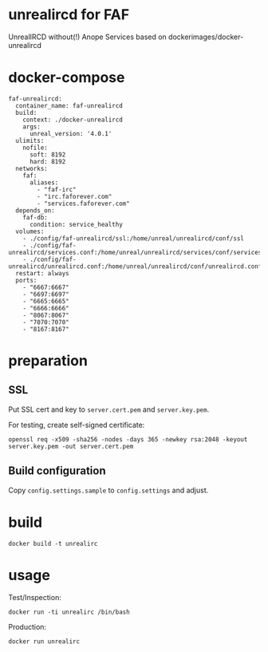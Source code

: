 unrealircd for FAF
==============

UnrealIRCD without(!) Anope Services based on dockerimages/docker-unrealircd

# docker-compose


    faf-unrealircd:
      container_name: faf-unrealircd
      build:
        context: ./docker-unrealircd
        args:
          unreal_version: '4.0.1'
      ulimits:
        nofile:
          soft: 8192
          hard: 8192
      networks:
        faf:
          aliases:
            - "faf-irc"
            - "irc.faforever.com"
            - "services.faforever.com"
      depends_on:
        faf-db:
          condition: service_healthy
      volumes:
        - ./config/faf-unrealircd/ssl:/home/unreal/unrealircd/conf/ssl
        - ./config/faf-unrealircd/services.conf:/home/unreal/unrealircd/services/conf/services.conf
        - ./config/faf-unrealircd/unrealircd.conf:/home/unreal/unrealircd/conf/unrealircd.conf
      restart: always
      ports:
        - "6667:6667"
        - "6697:6697"
        - "6665:6665"
        - "6666:6666"
        - "8067:8067"
        - "7070:7070"
        - "8167:8167"

# preparation

## SSL

Put SSL cert and key to `server.cert.pem` and `server.key.pem`.

For testing, create self-signed certificate:

    openssl req -x509 -sha256 -nodes -days 365 -newkey rsa:2048 -keyout server.key.pem -out server.cert.pem

## Build configuration

Copy `config.settings.sample` to `config.settings` and adjust.

# build

    docker build -t unrealirc

# usage

Test/Inspection:

    docker run -ti unrealirc /bin/bash

Production:

    docker run unrealirc
